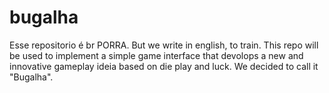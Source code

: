 # bugalha

Esse repositorio é br PORRA.
But we write in english, to train. This repo will be used to implement a simple game interface that devolops a new and innovative gameplay ideia based on die play and luck. We decided to call it "Bugalha".

